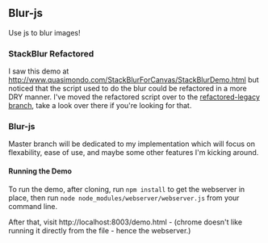 ## Blur-js

Use js to blur images!

### StackBlur Refactored

I saw this demo at http://www.quasimondo.com/StackBlurForCanvas/StackBlurDemo.html but noticed that the script used to do the blur could be refactored in a more DRY manner. I've moved the refactored script over to the [refactored-legacy branch](https://github.com/matthewsimo/blur-js/tree/refactored-legacy), take a look over there if you're looking for that.

### Blur-js

Master branch will be dedicated to my implementation which will focus on flexability, ease of use, and maybe some other features I'm kicking around.


#### Running the Demo

To run the demo, after cloning, run `npm install` to get the webserver in place, then run `node node_modules/webserver/webserver.js` from your command line.

After that, visit http://localhost:8003/demo.html  - (chrome doesn't like running it directly from the file - hence the webserver.)

